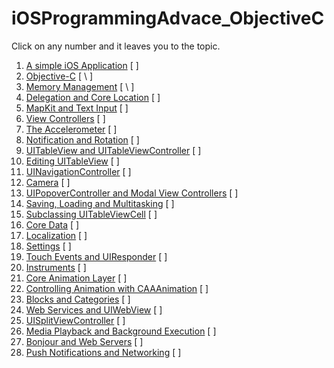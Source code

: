 # iOSProgrammingAdvace_ObjectiveC

Click on any number and it leaves you to the topic.

1. [A simple iOS Application](https://github.com/c4arl0s/1ASimpleiOSApplication#1asimpleiosapplication) [ ]
2. [Objective-C](https://github.com/c4arl0s/2ObjectiveC#2objectivec) [ \ ]
3. [Memory Management](https://github.com/c4arl0s/3MemoryManagement#3memorymanagement) [ \ ]
4. [Delegation and Core Location]() [ ]
5. [MapKit and Text Input]() [ ]
7. [View Controllers]() [ ]
8. [The Accelerometer]() [ ]
9. [Notification and Rotation]() [ ]
10. [UITableView and UITableViewController]() [ ]
11. [Editing UITableView]() [ ]
12. [UINavigationController]() [ ]
13. [Camera]() [ ]
14. [UIPopoverController and Modal View Controllers]() [ ]
15. [Saving, Loading and Multitasking]() [ ]
16. [Subclassing UITableViewCell]() [ ]
17. [Core Data]() [ ]
18. [Localization]() [ ]
19. [Settings]() [ ]
20. [Touch Events and UIResponder]() [ ]
21. [Instruments]() [ ]
22. [Core Animation Layer]() [ ]
23. [Controlling Animation with CAAAnimation]() [ ]
24. [Blocks and Categories]() [ ]
25. [Web Services and UIWebView]() [ ]
26. [UISplitViewController]() [ ]
27. [Media Playback and Background Execution]() [ ]
28. [Bonjour and Web Servers]() [ ]
29. [Push Notifications and Networking]() [ ]
